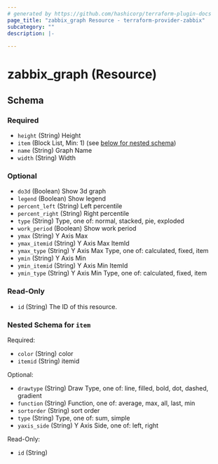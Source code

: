 ```yaml
---
# generated by https://github.com/hashicorp/terraform-plugin-docs
page_title: "zabbix_graph Resource - terraform-provider-zabbix"
subcategory: ""
description: |-
  
---
```


# zabbix_graph (Resource)





<!-- schema generated by tfplugindocs -->
## Schema

### Required

- `height` (String) Height
- `item` (Block List, Min: 1) (see [below for nested schema](#nestedblock--item))
- `name` (String) Graph Name
- `width` (String) Width

### Optional

- `do3d` (Boolean) Show 3d graph
- `legend` (Boolean) Show legend
- `percent_left` (String) Left percentile
- `percent_right` (String) Right percentile
- `type` (String) Type, one of: normal, stacked, pie, exploded
- `work_period` (Boolean) Show work period
- `ymax` (String) Y Axis Max
- `ymax_itemid` (String) Y Axis Max ItemId
- `ymax_type` (String) Y Axis Max Type, one of: calculated, fixed, item
- `ymin` (String) Y Axis Min
- `ymin_itemid` (String) Y Axis Min ItemId
- `ymin_type` (String) Y Axis Min Type, one of: calculated, fixed, item

### Read-Only

- `id` (String) The ID of this resource.

<a id="nestedblock--item"></a>
### Nested Schema for `item`

Required:

- `color` (String) color
- `itemid` (String) itemid

Optional:

- `drawtype` (String) Draw Type, one of: line, filled, bold, dot, dashed, gradient
- `function` (String) Function, one of: average, max, all, last, min
- `sortorder` (String) sort order
- `type` (String) Type, one of: sum, simple
- `yaxis_side` (String) Y Axis Side, one of: left, right

Read-Only:

- `id` (String)
